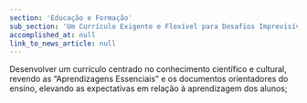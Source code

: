 ```yaml
---
section: 'Educação e Formação'
sub_section: 'Um Currículo Exigente e Flexível para Desafios Imprevisíveis'
accomplished_at: null
link_to_news_article: null
---
```


Desenvolver um currículo centrado no conhecimento científico e cultural, revendo as “Aprendizagens Essenciais” e os documentos orientadores do ensino, elevando as expectativas em relação à aprendizagem dos alunos;